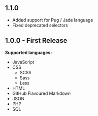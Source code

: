 ## 1.1.0
- Added support for Pug / Jade language
- Fixed deprecated selectors

## 1.0.0 - First Release
**Supported languages:**
- JavaScript
- CSS
  - SCSS
  - Sass
  - Less
- HTML
- GitHub Flavoured Markdown
- JSON
- PHP
- SQL
